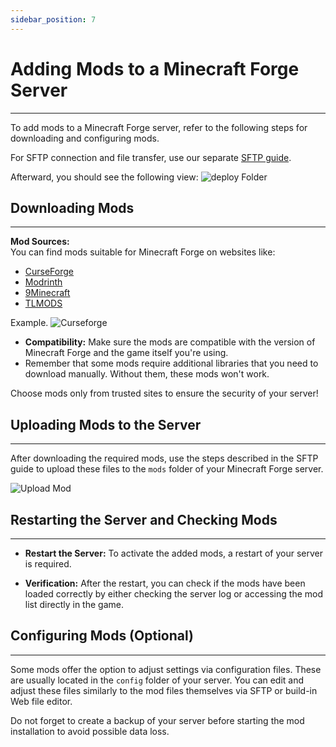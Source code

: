 ```yaml
---
sidebar_position: 7
---
```


# Adding Mods to a Minecraft Forge Server
---

To add mods to a Minecraft Forge server, refer to the following steps for downloading and configuring mods.

For SFTP connection and file transfer, use our separate [SFTP guide](/guides/sftp#using-sftp).

Afterward, you should see the following view:
![deploy Folder](/img/minecraft/deployfolder.png)

## Downloading Mods
---

**Mod Sources:**  
You can find mods suitable for Minecraft Forge on websites like:
- [CurseForge](https://www.curseforge.com/minecraft)
- [Modrinth](https://modrinth.com/)
- [9Minecraft](https://www.9minecraft.net/)
- [TLMODS](https://tlmods.org/en/)

Example.
![Curseforge](/img/minecraft/curseforge.png)
 
- **Compatibility:** Make sure the mods are compatible with the version of Minecraft Forge and the game itself you're using.
- Remember that some mods require additional libraries that you need to download manually. Without them, these mods won't work.


Choose mods only from trusted sites to ensure the security of your server!

## Uploading Mods to the Server
---

After downloading the required mods, use the steps described in the SFTP guide to upload these files to the `mods` folder of your Minecraft Forge server.

![Upload Mod](/img/minecraft/uploadmod.png)

## Restarting the Server and Checking Mods
---

- **Restart the Server:** To activate the added mods, a restart of your server is required.

- **Verification:** After the restart, you can check if the mods have been loaded correctly by either checking the server log or accessing the mod list directly in the game.

## Configuring Mods (Optional)
---

Some mods offer the option to adjust settings via configuration files. These are usually located in the `config` folder of your server. You can edit and adjust these files similarly to the mod files themselves via SFTP or build-in Web file editor.

Do not forget to create a backup of your server before starting the mod installation to avoid possible data loss.
